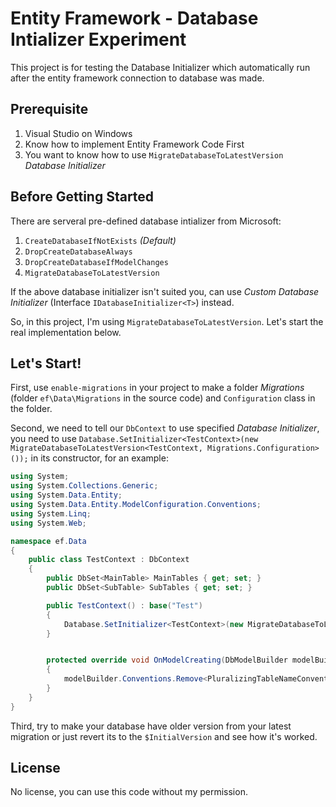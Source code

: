Entity Framework - Database Intializer Experiment
==============
This project is for testing the Database Initializer which automatically run after the entity framework connection to database was made.

Prerequisite
----------------
1. Visual Studio on Windows
2. Know how to implement Entity Framework Code First
3. You want to know how to use `MigrateDatabaseToLatestVersion` *Database Initializer*

Before Getting Started
---------------
There are serveral pre-defined database intializer from Microsoft:
1. `CreateDatabaseIfNotExists` *(Default)*
2. `DropCreateDatabaseAlways`
3. `DropCreateDatabaseIfModelChanges`
4. `MigrateDatabaseToLatestVersion`

If the above database initializer isn't suited you, can use *Custom Database Initializer* (Interface `IDatabaseInitializer<T>`) instead.

So, in this project, I'm using `MigrateDatabaseToLatestVersion`. Let's start the real implementation below.

Let's Start!
------------
First, use `enable-migrations` in your project to make a folder *Migrations* (folder `ef\Data\Migrations` in the source code) and `Configuration` class in the folder.

Second, we need to tell our `DbContext` to use specified *Database Initializer*, you need to use `Database.SetInitializer<TestContext>(new MigrateDatabaseToLatestVersion<TestContext, Migrations.Configuration>());` in its constructor, for an example:

```c#
using System;
using System.Collections.Generic;
using System.Data.Entity;
using System.Data.Entity.ModelConfiguration.Conventions;
using System.Linq;
using System.Web;

namespace ef.Data
{
    public class TestContext : DbContext
    {
        public DbSet<MainTable> MainTables { get; set; }
        public DbSet<SubTable> SubTables { get; set; }

        public TestContext() : base("Test")
        {
            Database.SetInitializer<TestContext>(new MigrateDatabaseToLatestVersion<TestContext, Migrations.Configuration>()); // This line tell the DbContext to use migrate to latest version
        }


        protected override void OnModelCreating(DbModelBuilder modelBuilder)
        {
            modelBuilder.Conventions.Remove<PluralizingTableNameConvention>();
        }
    }
}
```
Third, try to make your database have older version from your latest migration or just revert its to the `$InitialVersion` and see how it's worked.

License
-------
No license, you can use this code without my permission.